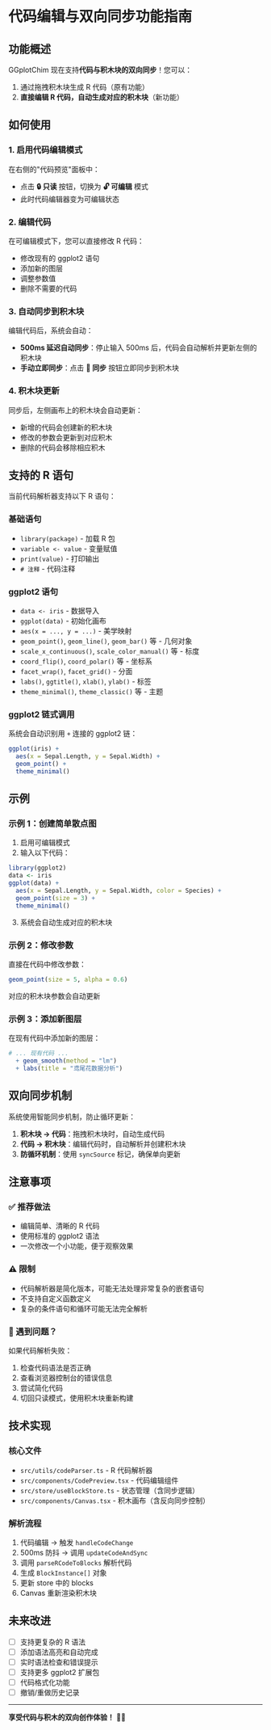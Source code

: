 # 代码编辑与双向同步功能指南

## 功能概述

GGplotChim 现在支持**代码与积木块的双向同步**！您可以：
1. 通过拖拽积木块生成 R 代码（原有功能）
2. **直接编辑 R 代码，自动生成对应的积木块**（新功能）

## 如何使用

### 1. 启用代码编辑模式

在右侧的"代码预览"面板中：
- 点击 **🔒 只读** 按钮，切换为 **🔓 可编辑** 模式
- 此时代码编辑器变为可编辑状态

### 2. 编辑代码

在可编辑模式下，您可以直接修改 R 代码：
- 修改现有的 ggplot2 语句
- 添加新的图层
- 调整参数值
- 删除不需要的代码

### 3. 自动同步到积木块

编辑代码后，系统会自动：
- **500ms 延迟自动同步**：停止输入 500ms 后，代码会自动解析并更新左侧的积木块
- **手动立即同步**：点击 **🔄 同步** 按钮立即同步到积木块

### 4. 积木块更新

同步后，左侧画布上的积木块会自动更新：
- 新增的代码会创建新的积木块
- 修改的参数会更新到对应积木
- 删除的代码会移除相应积木

## 支持的 R 语句

当前代码解析器支持以下 R 语句：

### 基础语句
- `library(package)` - 加载 R 包
- `variable <- value` - 变量赋值
- `print(value)` - 打印输出
- `# 注释` - 代码注释

### ggplot2 语句
- `data <- iris` - 数据导入
- `ggplot(data)` - 初始化画布
- `aes(x = ..., y = ...)` - 美学映射
- `geom_point()`, `geom_line()`, `geom_bar()` 等 - 几何对象
- `scale_x_continuous()`, `scale_color_manual()` 等 - 标度
- `coord_flip()`, `coord_polar()` 等 - 坐标系
- `facet_wrap()`, `facet_grid()` - 分面
- `labs()`, `ggtitle()`, `xlab()`, `ylab()` - 标签
- `theme_minimal()`, `theme_classic()` 等 - 主题

### ggplot2 链式调用
系统会自动识别用 `+` 连接的 ggplot2 链：
```r
ggplot(iris) +
  aes(x = Sepal.Length, y = Sepal.Width) +
  geom_point() +
  theme_minimal()
```

## 示例

### 示例 1：创建简单散点图

1. 启用可编辑模式
2. 输入以下代码：
```r
library(ggplot2)
data <- iris
ggplot(data) +
  aes(x = Sepal.Length, y = Sepal.Width, color = Species) +
  geom_point(size = 3) +
  theme_minimal()
```
3. 系统会自动生成对应的积木块

### 示例 2：修改参数

直接在代码中修改参数：
```r
geom_point(size = 5, alpha = 0.6)
```
对应的积木块参数会自动更新

### 示例 3：添加新图层

在现有代码中添加新的图层：
```r
# ... 现有代码 ...
  + geom_smooth(method = "lm")
  + labs(title = "鸢尾花数据分析")
```

## 双向同步机制

系统使用智能同步机制，防止循环更新：

1. **积木块 → 代码**：拖拽积木块时，自动生成代码
2. **代码 → 积木块**：编辑代码时，自动解析并创建积木块
3. **防循环机制**：使用 `syncSource` 标记，确保单向更新

## 注意事项

### ✅ 推荐做法
- 编辑简单、清晰的 R 代码
- 使用标准的 ggplot2 语法
- 一次修改一个小功能，便于观察效果

### ⚠️ 限制
- 代码解析器是简化版本，可能无法处理非常复杂的嵌套语句
- 不支持自定义函数定义
- 复杂的条件语句和循环可能无法完全解析

### 🐛 遇到问题？
如果代码解析失败：
1. 检查代码语法是否正确
2. 查看浏览器控制台的错误信息
3. 尝试简化代码
4. 切回只读模式，使用积木块重新构建

## 技术实现

### 核心文件
- `src/utils/codeParser.ts` - R 代码解析器
- `src/components/CodePreview.tsx` - 代码编辑组件
- `src/store/useBlockStore.ts` - 状态管理（含同步逻辑）
- `src/components/Canvas.tsx` - 积木画布（含反向同步控制）

### 解析流程
1. 代码编辑 → 触发 `handleCodeChange`
2. 500ms 防抖 → 调用 `updateCodeAndSync`
3. 调用 `parseRCodeToBlocks` 解析代码
4. 生成 `BlockInstance[]` 对象
5. 更新 store 中的 blocks
6. Canvas 重新渲染积木块

## 未来改进

- [ ] 支持更复杂的 R 语法
- [ ] 添加语法高亮和自动完成
- [ ] 实时语法检查和错误提示
- [ ] 支持更多 ggplot2 扩展包
- [ ] 代码格式化功能
- [ ] 撤销/重做历史记录

---

**享受代码与积木的双向创作体验！** 🎨✨

